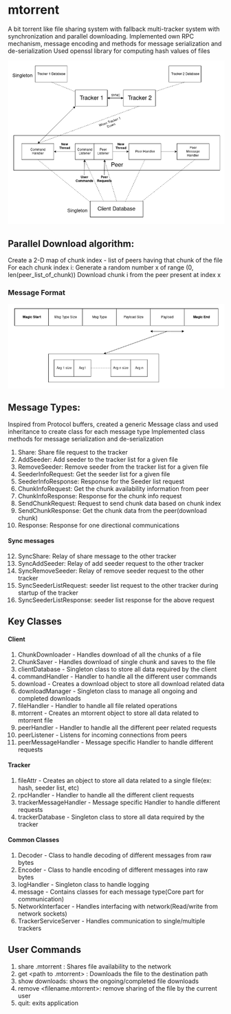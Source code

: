 # mtorrent
A bit torrent like file sharing system with fallback multi-tracker system with synchronization and parallel downloading.
Implemented own RPC mechanism, message encoding and methods for message serialization and de-serialization
Used openssl library for computing hash values of files

![Screenshot](archi.png)

## Parallel Download algorithm:
Create a 2-D map of chunk index - list of peers having that chunk of the file
For each chunk index i:
    Generate a random number x of range (0, len(peer_list_of_chunk))
    Download chunk i from the peer present at index x

### Message Format
![](messageFormat.png)

## Message Types:
Inspired from Protocol buffers, created a generic Message class and used inheritance to create class for each message type
Implemented class methods for message serialization and de-serialization

1. Share: Share file request to the tracker
2. AddSeeder: Add seeder to the tracker list for a given file
3. RemoveSeeder: Remove seeder from the tracker list for a given file
4. SeederInfoRequest: Get the seeder list for a given file
5. SeederInfoResponse: Response for the Seeder list request
6. ChunkInfoRequest: Get the chunk availability information from peer
7. ChunkInfoResponse: Response for the chunk info request
9. SendChunkRequest: Request to send chunk data based on chunk index
10. SendChunkResponse: Get the chunk data from the peer(download chunk)
11. Response: Response for one directional communications
#### Sync messages
12. SyncShare: Relay of share message to the other tracker
13. SyncAddSeeder: Relay of add seeder request to the other tracker
14. SyncRemoveSeeder: Relay of remove seeder request to the other tracker
15. SyncSeederListRequest: seeder list request to the other tracker during startup of the tracker
16. SyncSeederListResponse: seeder list response for the above request

## Key Classes
#### Client
1. ChunkDownloader - Handles download of all the chunks of a file
2. ChunkSaver - Handles download of single chunk and saves to the file
3. clientDatabase - Singleton class to store all data required by the client
4. commandHandler - Handler to handle all the different user commands
5. download - Creates a download object to store all download related data
6. downloadManager - Singleton class to manage all ongoing and completed downloads
7. fileHandler - Handler to handle all file related operations
8. mtorrent - Creates an mtorrent object to store all data related to mtorrent file
9. peerHandler - Handler to handle all the different peer related requests
10. peerListener - Listens for incoming connections from peers
11. peerMessageHandler - Message specific Handler to handle different requests

#### Tracker
1. fileAttr - Creates an object to store all data related to a single file(ex: hash, seeder list, etc)
2. rpcHandler - Handler to handle all the different client requests
3. trackerMessageHandler - Message specific Handler to handle different requests
4. trackerDatabase - Singleton class to store all data required by the tracker

#### Common Classes
1. Decoder - Class to handle decoding of different messages from raw bytes
2. Encoder - Class to handle encoding of different messages into raw bytes
3. logHandler - Singleton class to handle logging
4. message - Contains classes for each message type(Core part for communication)
5. NetworkInterfacer - Handles interfacing with network(Read/write from network sockets)
6. TrackerServiceServer - Handles communication to single/multiple trackers

## User Commands
1. share <local file path> <filename>.mtorrent : Shares file availability to the network
2. get <path to .mtorrent> <destination path> : Downloads the file to the destination path
3. show downloads: shows the ongoing/completed file downloads
4. remove <filename.mtorrent>: remove sharing of the file by the current user
5. quit: exits application